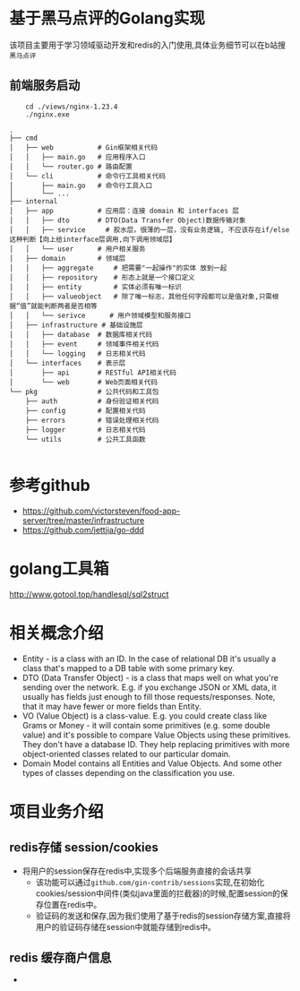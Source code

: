 # 基于黑马点评的Golang实现
  该项目主要用于学习领域驱动开发和redis的入门使用,具体业务细节可以在b站搜`黑马点评`
## 前端服务启动
```shell
    cd ./views/nginx-1.23.4
    ./nginx.exe
```

``` 
.
├── cmd
│   ├── web           # Gin框架相关代码
│   │   ├── main.go   # 应用程序入口
│   │   └── router.go # 路由配置
│   └── cli           # 命令行工具相关代码
│       ├── main.go   # 命令行工具入口
│       └── ...
├── internal
│   ├── app           # 应用层：连接 domain 和 interfaces 层
│   │   ├── dto       # DTO(Data Transfer Object)数据传输对象
│   │   ├── service     # 胶水层，很薄的一层，没有业务逻辑, 不应该存在if/else这种判断【向上给interface层调用,向下调用领域层】
│   │   └── user      # 用户相关服务
│   ├── domain        # 领域层
│   │   ├── aggregate     # 把需要"一起操作"的实体 放到一起
│   │   ├── repository    # 形态上就是一个接口定义
│   │   ├── entity        # 实体必须有唯一标识
│   │   ├── valueobject   # 除了唯一标志，其他任何字段都可以是值对象,只需根据“值”就能判断两者是否相等
│   │   └── serivce      # 用户领域模型和服务接口
│   ├── infrastructure # 基础设施层
│   │   ├── database  # 数据库相关代码
│   │   ├── event     # 领域事件相关代码
│   │   └── logging   # 日志相关代码
│   └── interfaces    # 表示层
│       ├── api       # RESTful API相关代码
│       └── web       # Web页面相关代码
└── pkg               # 公共代码和工具包
    ├── auth          # 身份验证相关代码
    ├── config        # 配置相关代码
    ├── errors        # 错误处理相关代码
    ├── logger        # 日志相关代码
    └── utils         # 公共工具函数


```

# 参考github
- https://github.com/victorsteven/food-app-server/tree/master/infrastructure
- https://github.com/jettjia/go-ddd
# golang工具箱
  http://www.gotool.top/handlesql/sql2struct
# 相关概念介绍
- Entity - is a class with an ID. In the case of relational DB it's usually a class that's mapped to a DB table with some primary key.
- DTO (Data Transfer Object) - is a class that maps well on what you're sending over the network. E.g. if you exchange JSON or XML data, it usually has fields just enough to fill those requests/responses. Note, that it may have fewer or more fields than Entity.
- VO (Value Object) is a class-value. E.g. you could create class like Grams or Money - it will contain some primitives (e.g. some double value) and it's possible to compare Value Objects using these primitives. They don't have a database ID. They help replacing primitives with more object-oriented classes related to our particular domain.
- Domain Model contains all Entities and Value Objects. And some other types of classes depending on the classification you use.
# 项目业务介绍
## redis存储 session/cookies
- 将用户的session保存在redis中,实现多个后端服务直接的会话共享
  - 该功能可以通过`github.com/gin-contrib/sessions`实现,在初始化cookies/session中间件(类似java里面的拦截器)的时候,配置session的保存位置在redis中。
  - 验证码的发送和保存,因为我们使用了基于redis的session存储方案,直接将用户的验证码存储在session中就能存储到redis中。
## redis 缓存商户信息
- 